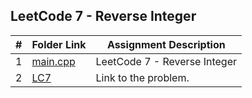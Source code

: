 ## LeetCode 7 - Reverse Integer

|  #  | Folder Link | Assignment Description |
| :-: | ----------- | ---------------------- |
| 1  |   [main.cpp](https://github.com/aelious/4883-Prog-Tech/blob/main/Assignments/A05/LeetCode%20Problems/P7/main.cpp)    |   LeetCode 7 - Reverse Integer    |
| 2  |  [LC7](https://leetcode.com/problems/reverse-integer/description/)  |  Link to the problem.  |